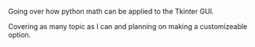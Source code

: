 Going over how python math can be applied to the Tkinter GUI.

Covering as many topic as I can and planning on making a customizeable option.

